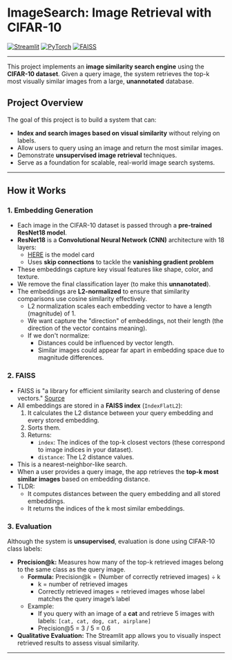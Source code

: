 # ImageSearch: Image Retrieval with CIFAR-10

[![Streamlit](https://img.shields.io/badge/Streamlit-App-red)](https://streamlit.io/)
[![PyTorch](https://img.shields.io/badge/PyTorch-Framework-orange)](https://pytorch.org/)
[![FAISS](https://img.shields.io/badge/FAISS-Search-blue)](https://github.com/facebookresearch/faiss)


---
This project implements an **image similarity search engine** using the **CIFAR-10 dataset**. Given a query image, the system retrieves the top-k most visually similar images from a large, **unannotated** database.

## Project Overview

The goal of this project is to build a system that can:
- **Index and search images based on visual similarity** without relying on labels.
- Allow users to query using an image and return the most similar images.
- Demonstrate **unsupervised image retrieval** techniques.
- Serve as a foundation for scalable, real-world image search systems.

---

## How it Works

### 1. **Embedding Generation**
- Each image in the CIFAR-10 dataset is passed through a **pre-trained ResNet18 model**.
- **ResNet18** is a **Convolutional Neural Network (CNN)** architecture with 18 layers:
  - [HERE](https://huggingface.co/microsoft/resnet-18) is the model card
  - Uses **skip connections** to tackle the **vanishing gradient problem**
- These embeddings capture key visual features like shape, color, and texture.
- We remove the final classification layer (to make this **unnanotated**).
- The embeddings are **L2-normalized** to ensure that similarity comparisons use cosine similarity effectively.
  - L2 normalization scales each embedding vector to have a length (magnitude) of 1.
  - We want capture the "direction" of embeddings, not their length (the direction of the vector contains meaning).
  - If we don't normalize:
    - Distances could be influenced by vector length.
    - Similar images could appear far apart in embedding space due to magnitude differences.

### 2. **FAISS**
- FAISS is "a library for efficient similarity search and clustering of dense vectors." [Source](https://github.com/facebookresearch/faiss)
- All embeddings are stored in a **FAISS index** (`IndexFlatL2`):
  1. It calculates the L2 distance between your query embedding and every stored embedding.
  2. Sorts them.
  3. Returns:
     - `index`: The indices of the top-k closest vectors (these correspond to image indices in your dataset).
     - `distance`: The L2 distance values.
- This is a nearest-neighbor-like search.
- When a user provides a query image, the app retrieves the **top-k most similar images** based on embedding distance.
- TLDR:
  - It computes distances between the query embedding and all stored embeddings.
  - It returns the indices of the k most similar embeddings.

### 3. **Evaluation**
Although the system is **unsupervised**, evaluation is done using CIFAR-10 class labels:
- **Precision@k:** Measures how many of the top-k retrieved images belong to the same class as the query image.
  - **Formula:** Precision@k = (Number of correctly retrieved images) ÷ k
    - k = number of retrieved images
    - Correctly retrieved images = retrieved images whose label matches the query image’s label
  - Example:
    - If you query with an image of a **cat** and retrieve 5 images with labels: `[cat, cat, dog, cat, airplane]`
    - Precision@5 = 3 / 5 = 0.6
- **Qualitative Evaluation:** The Streamlit app allows you to visually inspect retrieved results to assess visual similarity.

---

